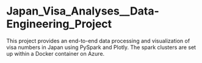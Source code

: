 # Japan_Visa_Analyses__Data-Engineering_Project
 This project provides an end-to-end data processing and visualization of visa numbers in Japan using PySpark and Plotly. The spark clusters are set up within a Docker container on Azure.
